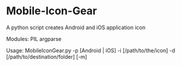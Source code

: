 # Mobile-Icon-Gear
A python script creates Android and iOS application icon

Modules:
PIL
argparse

Usage:
MobileIconGear.py -p [Android | iOS] -i [/path/to/the/icon] -d [/path/to/destination/folder] [-m]
